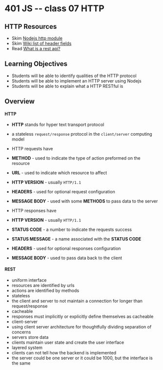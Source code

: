 401 JS -- class 07 HTTP
===

## HTTP Resources
* Skim [Nodejs http module]
* Skim [Wiki list of header fields]
* Read [What is a rest api?]

## Learning Objectives
* Students will be able to identify qualities of the HTTP protocol
* Students will be able to implement an HTTP server using Nodejs
* Students will be able to explain what a HTTP RESTful is

## Overview
#### HTTP
* **HTTP** stands for hyper text transport protocol
* a stateless `request/response` protocol in the `client/server` computing model
* HTTP requests have
 * **METHOD** - used to indicate the type of action preformed on the resource
 * **URL** - used to indicate which resource to affect
 * **HTTP VERSION** - usually `HTTP/1.1`
 * **HEADERS** - used for optional request configuration
 * **MESSAGE BODY** - used with some **METHODS** to pass data to the server

* HTTP responses have
 * **HTTP VERSION** - usually `HTTP/1.1`
 * **STATUS CODE** - a number to indicate the requests success
 * **STATUS MESSAGE** - a name associated with the **STATUS CODE**
 * **HEADERS** - used for optional responses configuration
 * **MESSAGE BODY** - used to pass data back to the client

#### REST
* uniform interface
 * resources are identified by urls
 * actions are identified by methods
* stateless
 * the client and server to not maintain a connection for longer than request/response
* cacheable
 * responses must implicitly or explicitly define themselves as cacheable
* client-server
 * using client server architecture for thoughtfully dividing separation of concerns
 * servers store data
 * clients maintain user state and create the user interface
* layered system
 * clients can not tell how the backend is implemented
 * the server could be one server or it could be 1000, but the interface is the same

<!--links -->
[Nodejs http module]: https://nodejs.org/api/http.html
[What is a rest api?]: https://medium.com/@lazlojuly/what-is-a-restful-api-fabb8dc2afeb#.nm7uiiltt
[Wiki list of header fields]: https://en.wikipedia.org/wiki/List_of_HTTP_header_fields#Request_fields
